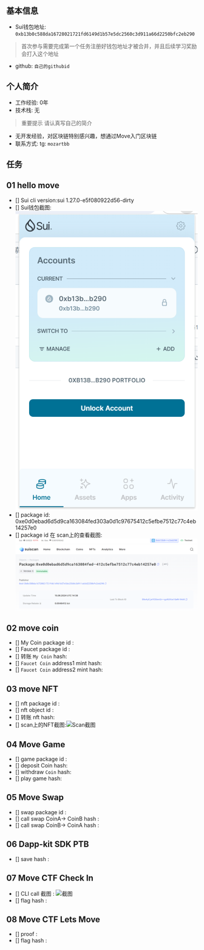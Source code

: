 ## 基本信息
- Sui钱包地址: `0xb13b0c588da16728021721fd6149d1b57e5dc2560c3d911a66d2250bfc2eb290`
> 首次参与需要完成第一个任务注册好钱包地址才被合并，并且后续学习奖励会打入这个地址
- github: `自己的githubid`

## 个人简介
- 工作经验: 0年
- 技术栈: 无
> 重要提示 请认真写自己的简介
- 无开发经验，对区块链特别感兴趣，想通过Move入门区块链
- 联系方式: tg: `mozartbb` 

## 任务

##   01 hello move  
- [] Sui cli version:sui 1.27.0-e5f080922d56-dirty
- [] Sui钱包截图: ![Sui钱包截图](./images/81e280b30df63fd89d12ee00f75f612.png)
- [] package id: 0xe0d0ebad6d5d9ca163084fed303a0d1c97675412c5efbe7512c77c4eb14257e0
- [] package id 在 scan上的查看截图:![Scan截图](./images/b5f2f93aa299bfe51767f29c4230926.png)

##   02 move coin
- [] My Coin package id : 
- [] Faucet package id : 
- [] 转账 `My Coin` hash:
- [] `Faucet Coin` address1 mint hash:
- [] `Faucet Coin` address2 mint hash:

##   03 move NFT
- [] nft package id :
- [] nft object id : 
- [] 转账 nft  hash:
- [] scan上的NFT截图:![Scan截图](./images/你的图片地址)

##   04 Move Game
- [] game package id :
- [] deposit Coin hash:
- [] withdraw `Coin` hash:
- [] play game hash:

##   05 Move Swap
- [] swap package id :
- [] call swap CoinA-> CoinB  hash :
- [] call swap CoinB-> CoinA  hash :

##   06 Dapp-kit SDK PTB
- [] save hash :

##   07 Move CTF Check In
- [] CLI call 截图 : ![截图](./images/你的图片地址)
- [] flag hash :

##   08 Move CTF Lets Move
- [] proof : 
- [] flag hash :
